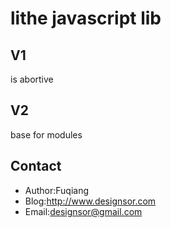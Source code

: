 ﻿lithe javascript lib 
====================
  
V1
--
is abortive
  
V2   
--
base for modules
  
Contact
-------
  
  - Author:Fuqiang
  - Blog:<http://www.designsor.com>
  - Email:<designsor@gmail.com>
